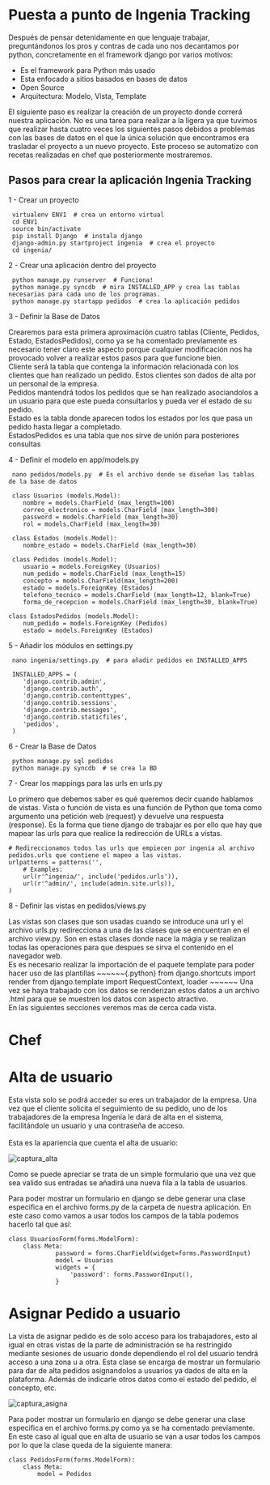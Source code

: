 Puesta a punto de Ingenia Tracking
==================================

Después de pensar detenidamente en que lenguaje trabajar, preguntándonos los pros y contras de cada uno nos decantamos por python, concretamente en el framework django por varios motivos:
- Es el framework para Python más usado<br>
- Esta enfocado a sitios basados en bases de datos<br>
- Open Source<br>
- Arquitectura: Modelo, Vista, Template

El siguiente paso es realizar la creación de un proyecto donde correrá nuestra aplicación. No es una tarea para realizar a la ligera ya que tuvimos que realizar hasta cuatro veces los siguientes pasos debidos a problemas con las bases de datos en el que la única solución que encontramos era trasladar el proyecto a un nuevo proyecto. Este proceso se automatizo con recetas realizadas en chef que posteriormente mostraremos.

Pasos para crear la aplicación Ingenia Tracking
-----------------------------------------------

1 - Crear un proyecto
~~~~~~{.python}
 virtualenv ENV1  # crea un entorno virtual
 cd ENV1
 source bin/activate
 pip install Django  # instala django 
 django-admin.py startproject ingenia  # crea el proyecto
 cd ingenia/
~~~~~~
2 - Crear una aplicación dentro del proyecto
~~~~~~{.python}
 python manage.py runserver  # Funciona!
 python manage.py syncdb  # mira INSTALLED_APP y crea las tablas necesarias para cada uno de los programas.
 python manage.py startapp pedidos  # crea la aplicación pedidos
~~~~~~
3 - Definir la Base de Datos<p>
Crearemos para esta primera aproximación cuatro tablas (Cliente, Pedidos, Estado, EstadosPedidos), como ya se ha comentado previamente es necesario tener claro este aspecto porque cualquier modificación nos ha provocado volver a realizar estos pasos para que funcione bien.<br>
Cliente será la tabla que contenga la información relacionada con los clientes que han realizado un pedido. Estos clientes son dados de alta por un personal de la empresa.<br>
Pedidos mantendrá todos los pedidos que se han realizado asociandolos a un usuario para que este pueda consultarlos y pueda ver el estado de su pedido.<br>
Estado es la tabla donde aparecen todos los estados por los que pasa un pedido hasta llegar a completado.<br>
EstadosPedidos es una tabla que nos sirve de unión para posteriores consultas</p>
4 - Definir el modelo en app/models.py
~~~~~~{.python}
 nano pedidos/models.py  # Es el archivo donde se diseñan las tablas de la base de datos
 
 class Usuarios (models.Model):
	nombre = models.CharField (max_length=100)
	correo_electronico = models.CharField (max_length=300)
	password = models.CharField (max_length=30)
	rol = models.CharField (max_length=30)
	
 class Estados (models.Model):
	nombre_estado = models.CharField (max_length=30)
	
 class Pedidos (models.Model):
	usuario = models.ForeignKey (Usuarios)
	num_pedido = models.CharField (max_length=15)
	concepto = models.CharField(max_length=200)
	estado = models.ForeignKey (Estados)
	telefono_tecnico = models.CharField (max_length=12, blank=True)
	forma_de_recepcion = models.CharField (max_length=30, blank=True)
		
class EstadosPedidos (models.Model):
	num_pedido = models.ForeignKey (Pedidos)
	estado = models.ForeignKey (Estados)
~~~~~~
5 - Añadir los módulos en settings.py
~~~~~~{.python}
 nano ingenia/settings.py  # para añadir pedidos en INSTALLED_APPS
 
 INSTALLED_APPS = (
    'django.contrib.admin',
    'django.contrib.auth',
    'django.contrib.contenttypes',
    'django.contrib.sessions',
    'django.contrib.messages',
    'django.contrib.staticfiles',
    'pedidos',
 )
~~~~~~
6 - Crear la Base de Datos
~~~~~~{.python}
 python manage.py sql pedidos
 python manage.py syncdb  # se crea la BD
~~~~~~
7 - Crear los mappings para las urls en urls.py<p>
Lo primero que debemos saber es qué queremos decir cuando hablamos de vistas. Vista o función de vista es una función de Python que toma como argumento una petición web (request) y devuelve una respuesta (response). Es la forma que tiene django de trabajar es por ello que hay que mapear las urls para que realice la redirección de URLs a vistas.
~~~~~~{.python}
# Redireccionamos todos las urls que empiecen por ingenia al archivo pedidos.urls que contiene el mapeo a las vistas.
urlpatterns = patterns('',
    # Examples:
    url(r'^ingenia/', include('pedidos.urls')),
    url(r'^admin/', include(admin.site.urls)),
)
~~~~~~
8 - Definir las vistas en pedidos/views.py
<p>
Las vistas son clases que son usadas cuando se introduce una url y el archivo urls.py redirecciona a una de las clases que se encuentran en el archivo view.py. Son en estas clases donde nace la mágia y se realizan todas las operaciones para que despues se sirva el contenido en el navegador web.<br>
Es es necesario realizar la importación de el paquete template para poder hacer uso de las plantillas
~~~~~~{.python}
from django.shortcuts import render
from django.template import RequestContext, loader
~~~~~~
Una vez se haya trabajado con los datos se renderizan estos datos a un archivo .html para que se muestren los datos con aspecto atractivo.<br>
En las siguientes secciones veremos mas de cerca cada vista.</p>

Chef
====


Alta de usuario
===============
Esta vista solo se podrá acceder su eres un trabajador de la empresa. Una vez que el cliente solicita el seguimiento de su pedido, uno de los trabajadores de la empresa Ingenia le dará de alta en el sistema, facilitándole un usuario y una contraseña de acceso.<br><br>
Esta es la apariencia que cuenta el alta de usuario:

![captura_alta](https://dl.dropbox.com/s/6dqdhta5crp1wgf/alta_user.png)

Como se puede apreciar se trata de un simple formulario que una vez que sea valido sus entradas se añadirá una nueva fila a la tabla de usuarios.

Para poder mostrar un formulario en django se debe generar una clase especifica en el archivo forms.py de la carpeta de nuestra aplicación. En este caso como vamos a usar todos los campos de la tabla podemos hacerlo tal que así:
~~~~~~{.python}
class UsuariosForm(forms.ModelForm):
	class Meta:
             password = forms.CharField(widget=forms.PasswordInput)
             model = Usuarios
             widgets = {
                 'password': forms.PasswordInput(),
             }
~~~~~~
Asignar Pedido a usuario
========================
La vista de asignar pedido es de solo acceso para los trabajadores, esto al igual en otras vistas de la parte de administración se ha restringido mediante sesiones de usuario donde dependiendo el rol del usuario tendrá acceso a una zona u a otra. Esta clase se encarga de mostrar un formulario para dar de alta pedidos asignandolos a usuarios ya dados de alta en la plataforma. Además de indicarle otros datos como el estado del pedido, el concepto, etc.

![captura_asigna](https://dl.dropbox.com/s/bslwg163133rspb/asigna_pedido.png)

Para poder mostrar un formulario en django se debe generar una clase especifica en el archivo forms.py como ya se ha comentado previamente. En este caso al igual que en alta de usuario se van a usar todos los campos por lo que la clase queda de la siguiente manera:
~~~~~~{.python}
class PedidosForm(forms.ModelForm):
	class Meta:
		model = Pedidos
~~~~~~






